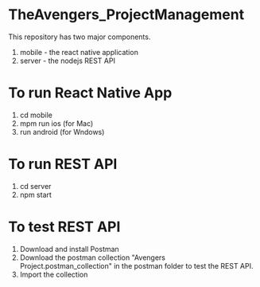 # TheAvengers_ProjectManagement

This repository has two major components.

1. mobile - the react native application
2. server - the nodejs REST API

# To run React Native App
1. cd mobile
2. mpm run ios (for Mac)
3. run android (for Wndows)

# To run REST API
1. cd server
2. npm start

# To test REST API
1. Download and install Postman
2. Download the postman collection "Avengers Project.postman_collection" in the postman folder to test the REST API.
3. Import the collection
